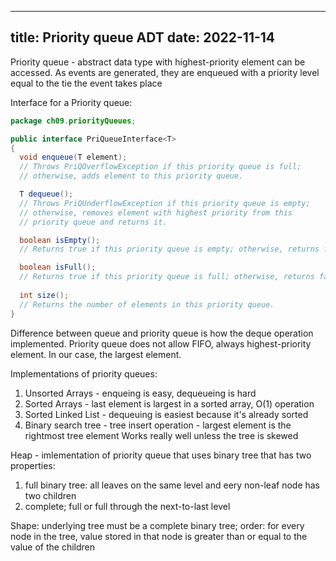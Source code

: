 ---
title: Priority queue ADT
date: 2022-11-14
----

Priority queue - abstract data type with highest-priority element can be accessed. As events are 
generated, they are enqueued with a priority level equal to the tie the event takes place

Interface for a Priority queue: 

```java
package ch09.priorityQueues;

public interface PriQueueInterface<T>
{
  void enqueue(T element); 
  // Throws PriQOverflowException if this priority queue is full;
  // otherwise, adds element to this priority queue.

  T dequeue();
  // Throws PriQUnderflowException if this priority queue is empty;
  // otherwise, removes element with highest priority from this 
  // priority queue and returns it.

  boolean isEmpty();
  // Returns true if this priority queue is empty; otherwise, returns false.

  boolean isFull();
  // Returns true if this priority queue is full; otherwise, returns false.
 
  int size();
  // Returns the number of elements in this priority queue.
}

```

Difference between queue and priority queue is how the deque operation implemented. Priority
queue does not allow FIFO, always highest-priority element. In our case, the largest element. 


Implementations of priority queues: 

1. Unsorted Arrays - enqueing is easy, dequeueing is hard
2. Sorted Arrays  - last element is largest in a sorted array, O(1) operation
3. Sorted Linked List - dequeuing is easiest because it's already sorted
4. Binary search tree - tree insert operation - largest element is the rightmost tree element
Works really well unless the tree is skewed

Heap - imlementation of priority queue that uses binary tree that has two properties: 
1. full binary tree: all leaves on the same level and eery non-leaf node has two children
2. complete; full or full through the next-to-last level

Shape: underlying tree must be a complete binary tree; 
order: for every node in the tree, value stored in 
that node is greater than or equal to the value of the children